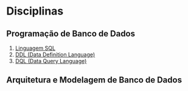 # Disciplinas 

## Programação de Banco de Dados 

1. [Linguagem SQL](banco_de_dados/programacao/01_linguagem_sql.md) 
2. [DDL (Data Definition Language)](#ddl)
3. [DQL (Data Query Language)](#dql) 


## Arquitetura e Modelagem de Banco de Dados

